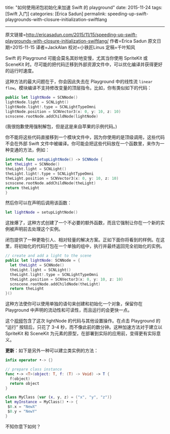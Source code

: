 title: "如何使用闭包初始化来加速 Swift 的 playground"
date: 2015-11-24
tags: [Swift 入门]
categories: [Erica Sadun]
permalink: speeding-up-swift-playgrounds-with-closure-initialization-swiftlang

---
原文链接=http://ericasadun.com/2015/11/15/speeding-up-swift-playgrounds-with-closure-initialization-swiftlang/
作者=Erica Sadun
原文日期=2015-11-15
译者=JackAlan
校对=小铁匠Linus
定稿=千叶知风

<!--此处开始正文-->

Swift 的 Playground 可能会莫名其妙地变慢，尤其当你使用 SpriteKit 或 SceneKit 时。尽可能的把代码迁移到外部资源文件中，可以优化编译并获得更好的运行时速度。

<!--more-->

这种方法的最大问题在于，你会因此失去在 Playground 中的线性流 `linear flow`。模块编译不支持修改变量的顶层指令。比如，你有类似如下的代码：

```swift
public let lightNode = SCNNode()
lightNode.light = SCNLight()
lightNode.light!.type = SCNLightTypeOmni
lightNode.position = SCNVector3(x: 0, y: 10, z: 10)
scnscene.rootNode.addChildNode(lightNode)
```

(我很抱歉使用强制解包，但是这是来自苹果的示例代码。)

你不能将这些代码直接移到一个模块文件中，因为你使用的是顶级调用，这些代码不会在外部 Swift 文件中被编译。你可能会把这些代码放在一个函数里，来作为一种变通的方法，例如：

```swift
internal func setupLightNode() -> SCNNode {
let theLight = SCNNode()
theLight.light = SCNLight()
theLight.light!.type = SCNLightTypeOmni
theLight.position = SCNVector3(x: 0, y: 10, z: 10)
scnscene.rootNode.addChildNode(theLight)
return theLight
}
```

然后你可以在声明后调用该函数：

```swift
let lightNode = setupLightNode()
```

这挫爆了，这种方式创建了一个不必要的额外函数，而且它强制让你在一个新的实例被声明前去处理这个实例。

闭包提供了一种更吸引人、相对轻量的解决方案。正如下面你将看到的样例。在这里，将初始化的代码打包在一个单独的组中，执行并最终返回完全初始化的实例。

```swift
// create and add a light to the scene
public let lightNode: SCNNode = {
  let theLight = SCNNode()
  theLight.light = SCNLight()
  theLight.light!.type = SCNLightTypeOmni
  theLight.position = SCNVector3(x: 0, y: 10, z: 10)
  scnscene.rootNode.addChildNode(theLight)
  return theLight
}()
```

这种方法使你可以使用单独的语句来创建和初始化一个对象，保留你在 Playground 中声明的流动性和可读性，而且运行的会更快一点。

这个[视频](https://vid.me/BrPC)包含了这次 lightNode 的代码与其他设置操作。在点击 Playground 的 “运行” 按钮后，只花了 3-4 秒，而不像此前的数分钟。这种加速方法对于建立以 SpriteKit 和 SceneKit 为元素的原型，在部署到实际的应用前，变得更有实际意义。

**更新**：如下是另外一种可以建立类实例的方法：

```swift
infix operator •-> {}

// prepare class instance
func •-> <T>(object: T, f: (T) -> Void) -> T {
  f(object)
  return object
}

class MyClass {var (x, y, z) = ("x", "y", "z")}
let myInstance = MyClass() •-> {
 $0.x = "NewX"
 $0.y = "NewY"
}
```

不知你意下如何？